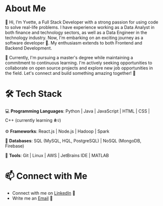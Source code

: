 # About Me

👋 Hi, I’m Yvette, a Full Stack Developer with a strong passion for using code to solve real-life problems. I have experience working as a Data Analyst in both finance and technology sectors, as well as a Data Engineer in the technology industry. Now, I'm embarking on an exciting journey as a software developer 🥰. My enthusiasm extends to both Frontend and Backend Development.

🌱 Currently, I'm pursuing a master's degree while maintaining a commitment to continuous learning. I'm actively seeking opportunities to collaborate on open source projects and explore new job opportunities in the field. Let's connect and build something amazing together! 🚀

# 🛠️ Tech Stack

💻 **Programming Languages**: Python | Java | JavaScript | HTML | CSS | C++ (currently learning ⛹️‍♀️)

⚙️ **Frameworks**: React.js | Node.js | Hadoop | Spark

🏡 **Databases**: SQL (MySQL, HQL, PostgreSQL) | NoSQL (MongoDB, Firebase)

🔧 **Tools**: Git | Linux | AWS | JetBrains IDE | MATLAB

# 📫 Connect with Me

- Connect with me on [LinkedIn](https://www.linkedin.com/in/yvetteyuu/) 🥳
- Write me an [Email](mailto:y.yvette98k@gmail.com) 💌

